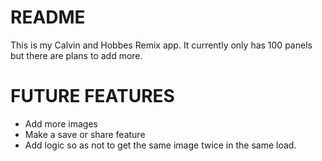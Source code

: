 # README

This is my Calvin and Hobbes Remix app. It currently only has 100 panels but there are plans to add more.

# FUTURE FEATURES
- Add more images
- Make a save or share feature
- Add logic so as not to get the same image twice in the same load. 


